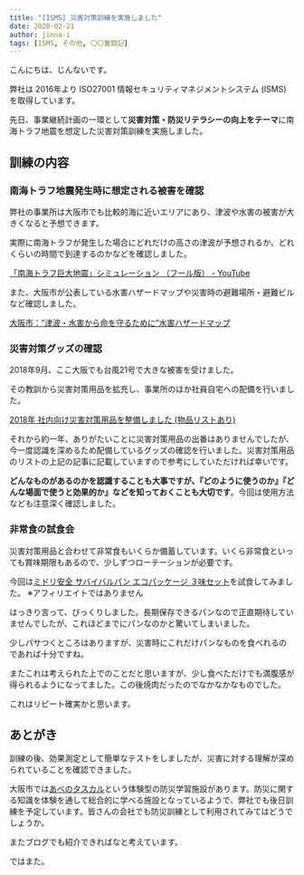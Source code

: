 ```yaml
---
title: "[ISMS] 災害対策訓練を実施しました"
date: 2020-02-21
author: jinna-i
tags: [ISMS, その他, 〇〇奮闘記]
---
```


こんにちは、じんないです。

弊社は 2016年より ISO27001 情報セキュリティマネジメントシステム (ISMS) を取得しています。

先日、事業継続計画の一環として**災害対策・防災リテラシーの向上をテーマ**に南海トラフ地震を想定した災害対策訓練を実施しました。

## 訓練の内容
### 南海トラフ地震発生時に想定される被害を確認

弊社の事業所は大阪市でも比較的海に近いエリアにあり、津波や水害の被害が大きくなると予想できます。

実際に南海トラフが発生した場合にどれだけの高さの津波が予想されるか、どれくらいの時間で到達するのかなどを確認しました。

[「南海トラフ巨大地震」シミュレーション （フール版） - YouTube](https://www.youtube.com/watch?v=QL9TSOsmZ9s)

また、大阪市が公表している水害ハザードマップや災害時の避難場所・避難ビルなど確認しました。

[大阪市：”津波・水害から命を守るために”水害ハザードマップ](https://www.city.osaka.lg.jp/kikikanrishitsu/page/0000299877.html)

### 災害対策グッズの確認

2018年9月、ここ大阪でも台風21号で大きな被害を受けました。

その教訓から災害対策用品を拡充し、事業所のほか社員自宅への配備を行いました。

[2018年 社内向け災害対策用品を整備しました (物品リストあり)](/emergency-packing/)

それから約一年、ありがたいことに災害対策用品の出番はありませんでしたが、今一度認識を深めるため配備しているグッズの確認を行いました。災害対策用品のリストの上記の記事に記載していますので参考にしていただければ幸いです。

**どんなものがあるのかを認識することも大事ですが、『どのように使うのか』『どんな場面で使うと効果的か』などを知っておくことも大切です**。今回は使用方法なども注意深く確認しました。

### 非常食の試食会

災害対策用品と合わせて非常食もいくらか備蓄しています。いくら非常食といっても賞味期限もあるので、少しずつローテーションが必要です。

今回は[ミドリ安全 サバイバルパン エコパッケージ ３味セット](https://www.amazon.co.jp/dp/B00UTD10UW/)を試食してみました。
※アフィリエイトではありません

はっきり言って、びっくりしました。長期保存できるパンなので正直期待していませんでしたが、これほどまでにパンなのかと驚いてしまいました。

少しパサつくところはありますが、災害時にこれだけパンなものを食べれるのであれば十分ですね。

またこれは考えられた上でのことだと思いますが、少し食べただけでも満腹感が得られるようになってました。この後焼肉だったのでなかなかなものでした。

これはリピート確実かと思います。

## あとがき

訓練の後、効果測定として簡単なテストをしましたが、災害に対する理解が深められていることを確認できました。

大阪市では[あべのタスカル](http://www.abeno-bosai-c.city.osaka.jp/tasukaru/)という体験型の防災学習施設があります。防災に関する知識を体験を通して総合的に学べる施設となっているようで、弊社でも後日訓練を予定しています。皆さんの会社でも防災訓練として利用されてみてはどうでしょうか。

またブログでも紹介できればなと考えています。

ではまた。
